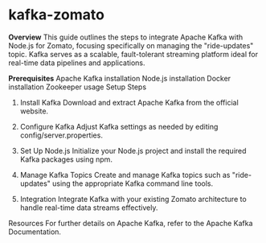 # kafka-zomato

**Overview**
This guide outlines the steps to integrate Apache Kafka with Node.js for Zomato, focusing specifically on managing the "ride-updates" topic. Kafka serves as a scalable, fault-tolerant streaming platform ideal for real-time data pipelines and applications.

**Prerequisites**
Apache Kafka installation
Node.js installation
Docker installation
Zookeeper usage
Setup Steps

1. Install Kafka
   Download and extract Apache Kafka from the official website.

2. Configure Kafka
   Adjust Kafka settings as needed by editing config/server.properties.

3. Set Up Node.js
   Initialize your Node.js project and install the required Kafka packages using npm.

4. Manage Kafka Topics
   Create and manage Kafka topics such as "ride-updates" using the appropriate Kafka command line tools.

5. Integration
   Integrate Kafka with your existing Zomato architecture to handle real-time data streams effectively.

Resources
For further details on Apache Kafka, refer to the Apache Kafka Documentation.

